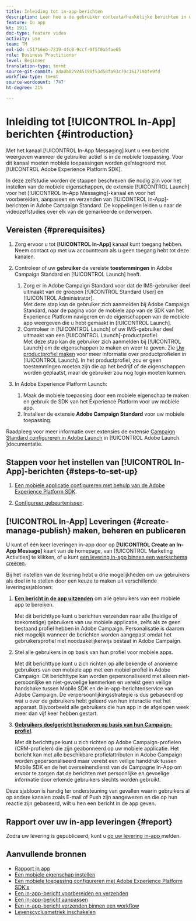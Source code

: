 ```yaml
---
title: Inleiding tot in-app-berichten
description: Leer hoe u de gebruiker contextafhankelijke berichten in de app kunt presenteren als reactie op het realtime gedrag van de klant in de mobiele toepassing.
feature: In app
kt: 1911
doc-type: feature video
activity: use
team: TM
exl-id: c51716eb-7239-4fc0-9ccf-9f5f0a5fae65
role: Business Practitioner
level: Beginner
translation-type: tm+mt
source-git-commit: ada0b029245190f53d58fa93c79c161719bfe9fd
workflow-type: tm+mt
source-wordcount: '747'
ht-degree: 21%

---
```


# Inleiding tot [!UICONTROL In-App] berichten {#introduction}

Met het kanaal [!UICONTROL In-App Messaging] kunt u een bericht weergeven wanneer de gebruiker actief is in de mobiele toepassing. Voor dit kanaal moeten mobiele toepassingen worden geïntegreerd met [!UICONTROL Adobe Experience Platform SDK].

In deze zelfstudie worden de stappen beschreven die nodig zijn voor het instellen van de mobiele eigenschappen, de extensie [!UICONTROL Launch] voor het [!UICONTROL In-App Messaging]-kanaal en voor het voorbereiden, aanpassen en verzenden van [!UICONTROL In-App]-berichten in Adobe Campaign Standard. De koppelingen leiden u naar de videozelfstudies over elk van de gemarkeerde onderwerpen.

## Vereisten {#prerequisites}

1. Zorg ervoor u tot **[!UICONTROL In-App]** kanaal kunt toegang hebben. Neem contact op met uw accountteam als u geen toegang hebt tot deze kanalen.
1. Controleer of uw **gebruiker** de vereiste **toestemmingen** in Adobe Campaign Standard en [!UICONTROL Launch] heeft.

   1. Zorg er in Adobe Campaign Standard voor dat de IMS-gebruiker deel uitmaakt van de groepen [!UICONTROL Standard User] en [!UICONTROL Administrator].\
      Met deze stap kan de gebruiker zich aanmelden bij Adobe Campaign Standard, naar de pagina voor de mobiele app van de SDK van het Experience Platform navigeren en de eigenschappen van de mobiele app weergeven die u hebt gemaakt in [!UICONTROL Launch].
   1. Controleer in [!UICONTROL Launch] of uw IMS-gebruiker deel uitmaakt van een [!UICONTROL Launch]-productprofiel.\
      Met deze stap kan de gebruiker zich aanmelden bij [!UICONTROL Launch] om de eigenschappen te maken en weer te geven. Zie [Uw productprofiel maken](https://docs.adobelaunch.com/launch-reference/administration/user-permissions#3-create-your-product-profile) voor meer informatie over productprofielen in [!UICONTROL Launch]. In het productprofiel, zou er geen toestemmingen moeten zijn die op het bedrijf of de eigenschappen worden geplaatst, maar de gebruiker zou nog login moeten kunnen.

1. In Adobe Experience Platform Launch:

   1. Maak de mobiele toepassing door een mobiele eigenschap te maken en gebruik de SDK van het Experience Platform voor uw mobiele app.
   1. Installeer de extensie **Adobe Campaign Standard** voor uw mobiele toepassing.

Raadpleeg voor meer informatie over extensies de extensie [Campaign Standard configureren in Adobe Launch](https://aep-sdks.gitbook.io/docs/using-mobile-extensions/adobe-campaign-standard) in [!UICONTROL Adobe Launch ]documentatie.

## Stappen voor het instellen van [!UICONTROL In-App]-berichten {#steps-to-set-up}

1. [Een mobiele applicatie configureren met behulp van de Adobe Experience Platform SDK](/help/communication-channels/mobile/configure-mobile-apps-using-aep-sdk.md).

1. [Configureer gebeurtenissen](/help/communication-channels/mobile/in-app/configure-events.md).

## [!UICONTROL In-App] Leveringen {#create-manage-publish} maken, beheren en publiceren

U kunt of één keer leveringen in-app door op **[!UICONTROL Create an In-App Message]** kaart van de homepage, van [!UICONTROL Marketing Activities] te klikken, of u kunt [een levering in-app binnen een werkschema creëren](/help/communication-channels/mobile/in-app/in-app-activity.md).

Bij het instellen van de levering hebt u drie mogelijkheden om uw gebruikers als doel in te stellen door een keuze te maken uit verschillende leveringssjablonen:

1. [**Een bericht in de app uitzenden**](/help/communication-channels/mobile/in-app/broadcast-in-app-message.md) om alle gebruikers van een mobiele app te bereiken.

   Met dit berichttype kunt u berichten verzenden naar alle (huidige of toekomstige) gebruikers van uw mobiele applicatie, zelfs als ze geen bestaand profiel hebben in Adobe Campaign. Personalisatie is daarom niet mogelijk wanneer de berichten worden aangepast omdat het gebruikersprofiel niet noodzakelijkerwijs bestaat in Adobe Campaign.

1. Stel alle gebruikers in op basis van hun profiel voor mobiele apps.

   Met dit berichttype kunt u zich richten op alle bekende of anonieme gebruikers van een mobiele app met een mobiel profiel in Adobe Campaign. Dit berichttype kan worden gepersonaliseerd met alleen niet-persoonlijke en niet-gevoelige kenmerken en vereist geen veilige handshake tussen Mobile SDK en de in-app-berichtenservice van Adobe Campaign. De verpersoonlijkingsstrategie is dus gebaseerd op wat u over de gebruikers hebt geleerd van hun interactie met het apparaat. Bijvoorbeeld alle gebruikers die hun app in de afgelopen week meer dan vijf keer hebben gestart.

1. [**Gebruikers doelgericht benaderen op basis van hun Campaign-profiel**](/help/communication-channels/mobile/in-app/target-users-based-on-campaign-profile.md).

   Met dit berichttype kunt u zich richten op Adobe Campaign-profielen (CRM-profielen) die zijn geabonneerd op uw mobiele applicatie. Het bericht kan met alle beschikbare profielattributen in Adobe Campaign worden gepersonaliseerd maar vereist een veilige handdruk tussen Mobile SDK en de het overseinendienst van de Campagne In-App om ervoor te zorgen dat de berichten met persoonlijke en gevoelige informatie door erkende gebruikers slechts worden gebruikt.

Deze sjabloon is handig ter ondersteuning van gevallen waarin gebruikers al op andere kanalen zoals E-mail of Push zijn aangewezen en die op hun reactie zijn gebaseerd, wilt u hen een bericht in de app geven.

## Rapport over uw in-app leveringen {#report}

Zodra uw levering is gepubliceerd, kunt u [op uw levering in-app ](/help/communication-channels/mobile/in-app/in-app-reporting.md) melden.

## Aanvullende bronnen

* [Rapport in app](https://docs.adobe.com/content/help/en/campaign-standard/using/reporting/list-of-reports/in-app-report.html)
* [Een mobiele eigenschap instellen](https://aep-sdks.gitbook.io/docs/getting-started/create-a-mobile-property)
* [Een mobiele toepassing configureren met Adobe Experience Platform SDK&#39;s](https://helpx.adobe.com/nl/campaign/kb/configuring-app-sdk.html)
* [Een in-app-bericht voorbereiden en verzenden](https://docs.adobe.com/content/help/en/campaign-standard/using/communication-channels/in-app-messaging/preparing-and-sending-an-in-app-message.html)
* [Een in-app-bericht aanpassen](https://docs.adobe.com/content/help/en/campaign-standard/using/communication-channels/in-app-messaging/customizing-an-in-app-message.html)
* [Een in-app-bericht verzenden binnen een workflow](https://docs.adobe.com/content/help/en/campaign-standard/using/managing-processes-and-data/channel-activities/in-app-delivery.html)
* [Levenscyclusmetriek inschakelen](https://aep-sdks.gitbook.io/docs/getting-started/initialize-the-sdk#enable-lifecycle-metrics)
